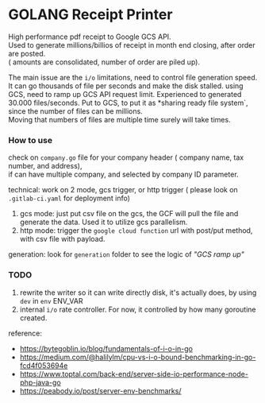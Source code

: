

# GOLANG Receipt Printer 

High performance pdf receipt to Google GCS API.  
Used to generate millions/billios of receipt in month end closing, after order are posted.  
( amounts are consolidated, number of order are piled up).  


The main issue are the `i/o` limitations, need to control file generation speed. It can go thousands of file per seconds and make the disk stalled. using GCS, need to ramp up GCS API request limit. Experienced to generated 30.000 files/seconds.
Put to GCS, to put it as *sharing ready file system`, since the number of files can be millions.  
Moving that numbers of files are multiple time surely will take times.  


### How to use

check on `company.go` file for your company header ( company name, tax number, and address),   
if can have multiple company, and selected by company ID parameter.


technical:
work on 2 mode, gcs trigger, or http trigger ( please look on `.gitlab-ci.yaml` for deployment info)
1. gcs mode: just put csv file on the gcs, the GCF will pull the file and generate the data. Used it to utilize gcs parallelism.
2. http mode: trigger the `google cloud function`  url with post/put method, with csv file with payload.

generation:
look for `generation` folder to see the logic of _"GCS ramp up"_



### TODO
1. rewrite the writer so it can write directly disk, it's actually does, by using `dev` in `env` ENV_VAR  
2. internal `i/o` rate controller. For now, it controlled by how many goroutine created.

reference:
* https://bytegoblin.io/blog/fundamentals-of-i-o-in-go
* https://medium.com/@halilylm/cpu-vs-i-o-bound-benchmarking-in-go-fcd4f053694e  
* https://www.toptal.com/back-end/server-side-io-performance-node-php-java-go  
* https://peabody.io/post/server-env-benchmarks/